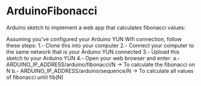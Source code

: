 # ArduinoFibonacci
Arduino sketch to implement a web app that calculates fibonacci values:

Assuming you've configured your Arduino YUN Wifi connection, follow these steps:
1.- 	Clone this into your computer
2.-		Connect your computer to the same network that is your Arduino YUN connected
3.- 	Upload this sketch to your Arduino YUN
4.- 	Open your web browser and enter: 
	a.- ARDUINO_IP_ADDRESS/arduino/fibonacci/N -> To calculate the fibonacci on N
	b.- ARDUINO_IP_ADDRESS/arduino/sequence/N -> To calculate all values of fibonacci until fib(N)
